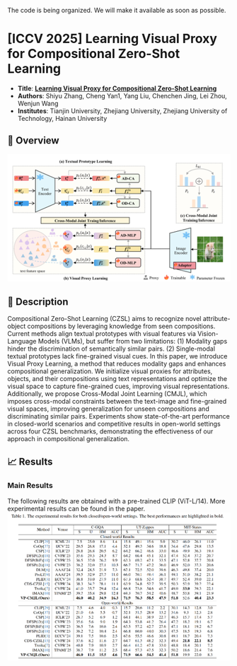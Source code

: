 The code is being organized. We will make it available as soon as possible.
# [ICCV 2025] Learning Visual Proxy for Compositional Zero-Shot Learning
* **Title**: **[Learning Visual Proxy for Compositional Zero-Shot Learning](https://arxiv.org/pdf/2501.13859)**
* **Authors**: Shiyu Zhang, Cheng Yan1, Yang Liu, Chenchen Jing, Lei Zhou, Wenjun Wang
* **Institutes**: Tianjin University, Zhejiang University, Zhejiang University of Technology, Hainan University
## 🚀 Overview
![](https://github.com/codefish12-09/VP_CMJL/blob/main/images/method.jpg?raw=true)
## 📖 Description
Compositional Zero-Shot Learning (CZSL) aims to recognize novel attribute-object compositions by leveraging
knowledge from seen compositions. Current methods align textual prototypes with visual features via Vision-Language Models (VLMs), but suffer from two limitations: 
(1) Modality gaps hinder the discrimination of semantically similar pairs.
(2) Single-modal textual prototypes lack fine-grained visual cues. 
In this paper, we introduce Visual Proxy Learning, a method that reduces modality gaps and enhances compositional generalization. We initialize visual proxies for attributes, objects, and their compositions using text representations and optimize the visual space to capture
fine-grained cues, improving visual representations. Additionally, we propose Cross-Modal Joint Learning (CMJL), which imposes cross-modal constraints between the text-image and fine-grained visual spaces, improving generalization for unseen compositions and discriminating similar pairs. Experiments show state-of-the-art performance in closed-world scenarios and competitive results in open-world settings across four CZSL benchmarks, demonstrating the effectiveness of our approach in compositional generalization.
## 📈 Results

### Main Results

The following results are obtained with a pre-trained CLIP (ViT-L/14). More experimental results can be found in the paper.
![](https://github.com/codefish12-09/VP_CMJL/blob/main/images/experiment.png?raw=true)

